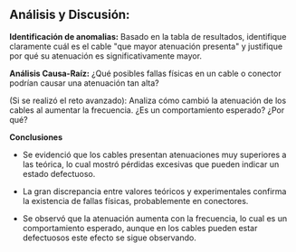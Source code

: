 ## Análisis y Discusión:

**Identificación de anomalias:** Basado en la tabla de resultados, identifique claramente cuál es el cable "que mayor atenuación presenta" y justifique por qué su atenuación es significativamente mayor.


**Análisis Causa-Raíz:** ¿Qué posibles fallas físicas en un cable o conector podrían causar una atenuación tan alta?


(Si se realizó el reto avanzado): Analiza cómo cambió la atenuación de los cables al aumentar la frecuencia. ¿Es un comportamiento esperado? ¿Por qué?

**Conclusiones**

- Se evidenció que los cables presentan atenuaciones muy superiores a las teórica, lo cual mostró pérdidas excesivas que pueden indicar  un estado defectuoso.

- La gran discrepancia entre valores teóricos y experimentales confirma la existencia de fallas físicas, probablemente en conectores.

- Se observó que la atenuación aumenta con la frecuencia, lo cual es un comportamiento esperado, aunque en los cables pueden estar  defectuosos este efecto se sigue observando.
